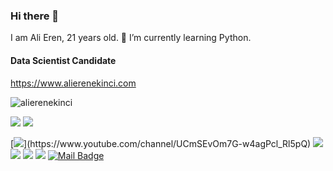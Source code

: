 ### Hi there 👋
I am Ali Eren, 21 years old.
🌱 I’m currently learning Python.
#### Data Scientist Candidate
https://www.alierenekinci.com

<p align="left"> <img src="https://komarev.com/ghpvc/?username=alierenekinci" alt="alierenekinci"/> </p>

[![](https://img.shields.io/twitter/follow/aliereneknci?style=social)](https://www.twitter.com/aliereneknci)
[![](https://img.shields.io/github/followers/alierenekinci?style=social)](https://www.github.com/alierenekinci)

[![](https://img.shields.io/badge/youtube-%23FF0000.svg?&style=for-the-badge&logo=youtube&logoColor=white")](https://www.youtube.com/channel/UCmSEvOm7G-w4agPcl_Rl5pQ)
[![](https://img.shields.io/badge/twitter-%231DA1F2.svg?&style=for-the-badge&logo=twitter&logoColor=white)](https://www.twitter.com/aliereneknci)
[![](https://img.shields.io/badge/linkedin-%230077B5.svg?&style=for-the-badge&logo=linkedin&logoColor=white)](https://www.linkedin.com/in/alierenekinci/)
[![](https://img.shields.io/badge/medium-%2312100E.svg?&style=for-the-badge&logo=medium&logoColor=white)](https://medium.com/@alierenekinci)
[![](https://img.shields.io/badge/instagram-%23E4405F.svg?&style=for-the-badge&logo=instagram&logoColor=white)](https://www.instagram.com/alierenekinci/)
[![Mail Badge](https://img.shields.io/badge/mralierenekinci@gmail.com-c14438?style=for-the-badge&logo=Gmail&logoColor=white&link=mailto:mralierenekinci@gmail.com)](mailto:mralierenekinci@gmail.com)
